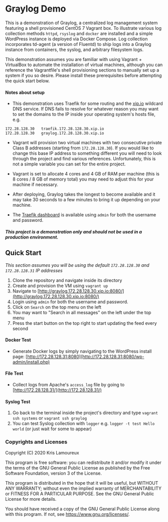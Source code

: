 # Graylog Demo


This is a demonstration of Graylog, a centralized log management system featuring a shell provisioned CentOS 7 Vagrant box. To illustrate various log collection methods `httpd`, `rsyslog` and `docker` are installed and a simple WordPress instance is deployed via Docker Compose. Log collection incorporates td-agent (a version of Fluentd) to ship logs into a Graylog instance from containers, the syslog, and arbitrary filesystem logs.

This demonstration assumes you are familiar with using Vagrant + VirtualBox to automate the installation of virtual machines, although you can reference the Vagrantfile's shell provisioning sections to manually set up a system if you so desire. Please install these prerequisites before attempting the quick start below.

#### Notes about setup
- This demonstration uses Traefik for some routing and the [xip.io](http://xip.io/) wildcard DNS service. If DNS fails to resolve for whatever reason you may want to set the domains to the IP inside your operating system's hosts file, e.g.

```
172.28.128.30   traefik.172.28.128.30.xip.io
172.28.128.30   graylog.172.28.128.30.xip.io
```

- Vagrant will provision two virtual machines with two consecutive private Class B addresses (starting from `172.28.128.30`). If you would like to change this base IP address to something different you will need to look through the project and find various references. Unfortunately, this is not a simple variable you can set for the entire project.

- Vagrant is set to allocate 4 cores and 4 GB of RAM per machine (this is 8 cores / 8 GB of memory total) you may need to adjust this for your machine if necessary.

- After deploying, Graylog takes the longest to become available and it may take 30 seconds to a few minutes to bring it up depending on your machine.

- The [Traefik dashboard](http://traefik.172.28.128.30.xip.io:8080/dashboard/#/) is available using `admin` for both the username and password.

#### _This project is a demonstration only and should not be used in a production environment._


## Quick Start
_This section assumes you will be using the default `172.28.128.30` and `172.28.128.31` IP addresses_
1. Clone the repository and navigate inside its directory
2. Create and provision the VM using `vagrant up`
3. Navigate to [http://graylog.172.28.128.30.xip.io:8080/](http://graylog.172.28.128.30.xip.io:8080/)
4. Login using `admin` for both the username and password.
5. Click on `Search` on the top menu on the left
6. You may want to "Search in all messages" on the left under the top menu
7. Press the start button on the top right to start updating the feed every second

#### Docker Test
- Generate Docker logs by simply navigating to the WordPress install page: [http://172.28.128.31:8080](http://172.28.128.31:8080/wp-admin/install.php)

#### File Test
- Collect logs from Apache's `access_log` file by going to [http://172.28.128.31/](http://172.28.128.31/)

#### Syslog Test
1. Go back to the terminal inside the project's directory and type `vagrant ssh systems` or `vagrant ssh graylog`
2. You can test Syslog collection with `logger` e.g. `logger -t test Hello world` (or just wait for some to appear)

### Copyrights and Licenses
Copyright (C) 2020  Kris Lamoureux

This program is free software: you can redistribute it and/or modify it under the terms of the GNU General Public License as published by the Free Software Foundation, version 3 of the License.

This program is distributed in the hope that it will be useful, but WITHOUT ANY WARRANTY; without even the implied warranty of MERCHANTABILITY or FITNESS FOR A PARTICULAR PURPOSE.  See the GNU General Public License for more details.

You should have received a copy of the GNU General Public License along with this program. If not, see <https://www.gnu.org/licenses/>.
